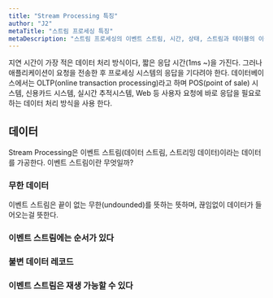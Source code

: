 ```yaml
---
title: "Stream Processing 특징"
author: "J2"
metaTitle: "스트림 프로세싱 특징"
metaDescription: "스트림 프로세싱의 이벤트 스트림, 시간, 상태, 스트림과 테이블의 이원성, 타임 윈도우"
---
```


지연 시간이 가장 적은 데이터 처리 방식이다, 짧은 응답 시간(1ms ~)을 가진다. 그러나 애플리케이션이 요청을 전송한 후 프로세싱 시스템의 응답을 기다려야 한다.
데이터베이스에서는 OLTP(online transaction processing)라고 하며 POS(point of sale) 시스템, 신용카드 시스템, 실시간 추적시스템, Web 등 사용자 요청에 바로 응답을 필요로하는 데이터 처리 방식을 사용 한다.


## 데이터
Stream Processing은 이벤트 스트림(데이터 스트림, 스트리밍 데이터)이라는 데이터를 가공한다. 이벤트 스트림이란 무엇일까? 

### 무한 데이터
이벤트 스트림은 끝이 없는 무한(undounded)를 뜻하는 뜻하며, 끊임없이 데이터가 들어오는걸 뜻한다.

### 이벤트 스트림에는 순서가 있다

### 불변 데이터 레코드

### 이벤트 스트림은 재생 가능할 수 있다








  

  
    
  
  ㅤㅤ
  
  
  
  
  ㅤ
